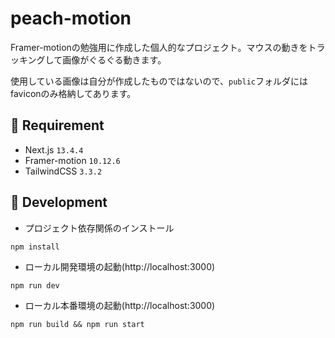 # peach-motion

Framer-motionの勉強用に作成した個人的なプロジェクト。マウスの動きをトラッキングして画像がぐるぐる動きます。

使用している画像は自分が作成したものではないので、`public`フォルダにはfaviconのみ格納してあります。

## 🔮 Requirement

- Next.js `13.4.4`
- Framer-motion `10.12.6`
- TailwindCSS `3.3.2`

## 🚧 Development

- プロジェクト依存関係のインストール

```
npm install
```

- ローカル開発環境の起動(http://localhost:3000)

```
npm run dev
```

- ローカル本番環境の起動(http://localhost:3000)

```
npm run build && npm run start
```